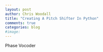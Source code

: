 ```yaml
---
layout: post
author: Chris Woodall
title: "Creating A Pitch Shifter In Python"
comments: true
categories: blog
#image:
---
```


Phase Vocoder
